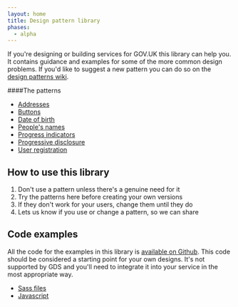 ```yaml
---
layout: home
title: Design pattern library
phases:
  - alpha
---
```


If you're designing or building services for GOV.UK this library can help you.
It contains guidance and examples for some of the more common design problems.
If you'd like to suggest a new pattern you can do so on the [design patterns wiki](https://designpatterns.hackpad.com/Pattern-library-0eUk1OdHvql).

####The patterns

* [Addresses](addresses.html)
* [Buttons](buttons.html)
* [Date of birth](date-of-birth.html)
* [People's names](peoples-names.html)
* [Progress indicators](progress-indicator.html)
* [Progressive disclosure](progressive-disclosure.html)
* [User registration](user-registration.html)

## How to use this library

1. Don't use a pattern unless there's a genuine need for it
2. Try the patterns here before creating your own versions
3. If they don't work for your users, change them until they do
4. Lets us know if you use or change a pattern, so we can share 

## Code examples

All the code for the examples in this library is [available on Github](https://github.com/alphagov/design-patterns).
This code should be considered a starting point for your own designs. It's not supported by GDS and you'll need to integrate it into your service in the most appropriate way.

* [Sass files](https://github.com/alphagov/design-patterns/tree/gh-pages/patterns/assets/sass/helpers)
* [Javascript](https://github.com/alphagov/design-patterns/tree/gh-pages/patterns/assets/javascripts)

